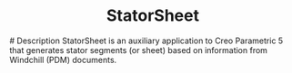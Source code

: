 <h1 align="center">StatorSheet</h1>
# Description
StatorSheet is an auxiliary application to Creo Parametric 5 that generates stator segments (or sheet) based on information from Windchill (PDM) documents.

